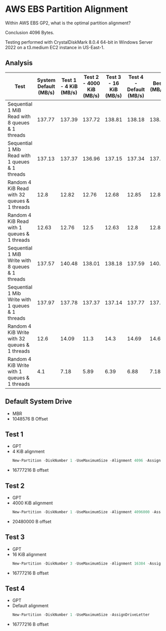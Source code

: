 # AWS EBS Partition Alignment

Within AWS EBS GP2, what is the optimal partition alignment?

Conclusion 4096 Bytes.

Testing performed with CrystalDiskMark 8.0.4 64-bit in Windows Server 2022 on a t3.medium EC2 instance in US-East-1.

## Analysis

| Test | System Default (MB/s) | Test 1 - 4 KiB (MB/s) | Test 2 - 4000 KiB (MB/s) | Test 3 - 16 KiB (MB/s) | Test 4 - Default (MB/s) | Best (MB/s) | Worst (MB/s) | Delta (%) |
| - | - | - | - | - | - | - | - | - |
| Sequential 1 MiB Read with 8 queues & 1 threads | 137.77 | 137.39 | 137.72 | 138.81 | 138.18 | 138.81 | 137.39 | 1 |
| Sequential 1 Mib Read with 1 queues & 1 threads | 137.13 | 137.37 | 136.96 | 137.15 | 137.34 | 137.37 | 136.96 | 0 |
| Random 4 KiB Read with 32 queues & 1 threads | 12.8 | 12.82 | 12.76 | 12.68 | 12.85 | 12.85 | 12.68 | 1 |
| Random 4 KiB Read with 1 queues & 1 threads | 12.63 | 12.76 | 12.5 | 12.63 | 12.8 | 12.8 | 12.5 | 2 |
| Sequential 1 MiB Write with 8 queues & 1 threads | 137.57 | 140.48 | 138.01 | 138.18 | 137.59 | 140.48 | 137.57 | 2 |
| Sequential 1 Mib Write with 1 queues & 1 threads | 137.97 | 137.78 | 137.37 | 137.14 | 137.77 | 137.97 | 137.14 | 1 |
| Random 4 KiB Write with 32 queues & 1 threads | 12.6 | 14.09 | 11.3 | 14.3 | 14.69 | 14.69 | 11.3 | 30 |
| Random 4 KiB Write with 1 queues & 1 threads | 4.1 | 7.18 | 5.89 | 6.39 | 6.88 | 7.18 | 4.1 | 75 |

## Default System Drive
- MBR
- 1048576 B Offset

## Test 1
- GPT
- 4 KiB alignment
    ```powershell
    New-Partition -DiskNumber 1 -UseMaximumSize -Alignment 4096 -AssignDriveLetter
    ```
- 16777216 B offset

## Test 2
- GPT
- 4000 KiB alignment
    ```powershell
    New-Partition -DiskNumber 1 -UseMaximumSize -Alignment 4096000 -AssignDriveLetter
    ```
- 20480000 B offset

## Test 3
- GPT
- 16 KiB alignment
    ```powershell
    New-Partition -DiskNumber 3 -UseMaximumSize -Alignment 16384 -AssignDriveLetter
    ```
- 16777216 B offset

## Test 4
- GPT
- Default alignment
    ```powershell
    New-Partition -DiskNumber 1 -UseMaximumSize -AssignDriveLetter
    ```
- 16777216 B offset
